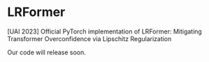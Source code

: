 # LRFormer
[UAI 2023] Official PyTorch implementation of LRFormer: Mitigating Transformer Overconfidence via Lipschitz Regularization

Our code will release soon.    
